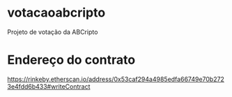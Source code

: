 # votacaoabcripto
Projeto de votação da ABCripto

# Endereço do contrato
https://rinkeby.etherscan.io/address/0x53caf294a4985edfa66749e70b2723e4fdd6b433#writeContract

